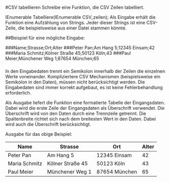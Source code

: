 #CSV tabellieren
Schreibe eine Funktion, die CSV Zeilen tabelliert.

IEnumerable<string>  Tabelliere(IEnumerable<string> CSV_zeilen);
Als Eingabe erhält die Funktion eine Aufzählung von Strings. Jeder dieser Strings ist eine CSV-Zeile, die beispielsweise aus einer Datei stammen könnte.

##Beispiel für eine mögliche Eingabe:

###Name;Strasse;Ort;Alter
###Peter Pan;Am Hang 5;12345 Einsam;42
###Maria Schmitz;Kölner Straße 45;50123 Köln;43
###Paul Meier;Münchener Weg 1;87654 München;65
###
In den Eingabedaten trennt ein Semikolon innerhalb der Zeilen die einzelnen Werte voneinander. Kompliziertere CSV Mechanismen (beispielsweise ein Semikolon in den Daten), müssen nicht berücksichtigt werden. Die Eingabedaten sind immer korrekt aufgebaut, es ist keine Fehlerbehandlung erforderlich.

Als Ausgabe liefert die Funktion eine formatierte Tabelle der Eingangsdaten. Dabei wird die erste Zeile der Eingangsdaten als Überschrift verwendet. Die Überschrift wird von den Daten durch eine Trennzeile getrennt. Die Spaltenbreite richtet sich nach dem breitesten Wert in den Daten. Dabei wird auch die Überschrift berücksichtigt.

Ausgabe für das obige Beispiel:

| Name           | Strasse           | Ort            | Alter |
| -------------- |-------------------| ---------------|-------|
| Peter Pan      | Am Hang 5         | 12345 Einsam   | 42    |   
| Maria Schmitz  | Kölner Straße 45  | 50123 Köln     | 43    |   
| Paul Meier     | Münchener Weg 1   | 87654 München  | 65    |   



